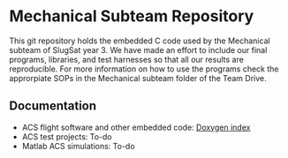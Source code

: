 # Mechanical Subteam Repository

This git repository holds the embedded C code used by the Mechanical subteam of SlugSat year 3. We have made an effort to include our final programs, libraries, and test harnesses so that all our results are reproducible. For more information on how to use the programs check the approrpiate SOPs in the Mechanical subteam folder of the Team Drive.

## Documentation
* ACS flight software and other embedded code: [Doxygen index](..Docs/html/index.html)
* ACS test projects: To-do
* Matlab ACS simulations: To-do